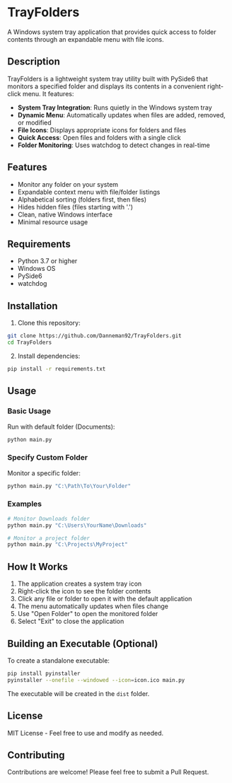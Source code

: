 # TrayFolders

A Windows system tray application that provides quick access to folder contents through an expandable menu with file icons.

## Description

TrayFolders is a lightweight system tray utility built with PySide6 that monitors a specified folder and displays its contents in a convenient right-click menu. It features:

- **System Tray Integration**: Runs quietly in the Windows system tray
- **Dynamic Menu**: Automatically updates when files are added, removed, or modified
- **File Icons**: Displays appropriate icons for folders and files
- **Quick Access**: Open files and folders with a single click
- **Folder Monitoring**: Uses watchdog to detect changes in real-time

## Features

- Monitor any folder on your system
- Expandable context menu with file/folder listings
- Alphabetical sorting (folders first, then files)
- Hides hidden files (files starting with '.')
- Clean, native Windows interface
- Minimal resource usage

## Requirements

- Python 3.7 or higher
- Windows OS
- PySide6
- watchdog

## Installation

1. Clone this repository:
```bash
git clone https://github.com/Danneman92/TrayFolders.git
cd TrayFolders
```

2. Install dependencies:
```bash
pip install -r requirements.txt
```

## Usage

### Basic Usage

Run with default folder (Documents):
```bash
python main.py
```

### Specify Custom Folder

Monitor a specific folder:
```bash
python main.py "C:\Path\To\Your\Folder"
```

### Examples

```bash
# Monitor Downloads folder
python main.py "C:\Users\YourName\Downloads"

# Monitor a project folder
python main.py "C:\Projects\MyProject"
```

## How It Works

1. The application creates a system tray icon
2. Right-click the icon to see the folder contents
3. Click any file or folder to open it with the default application
4. The menu automatically updates when files change
5. Use "Open Folder" to open the monitored folder
6. Select "Exit" to close the application

## Building an Executable (Optional)

To create a standalone executable:

```bash
pip install pyinstaller
pyinstaller --onefile --windowed --icon=icon.ico main.py
```

The executable will be created in the `dist` folder.

## License

MIT License - Feel free to use and modify as needed.

## Contributing

Contributions are welcome! Please feel free to submit a Pull Request.
